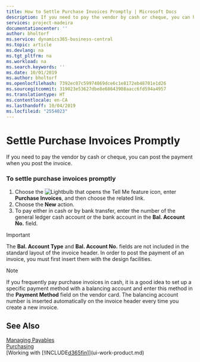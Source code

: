 ```yaml
---
title: How to Settle Purchase Invoices Promptly | Microsoft Docs
description: If you need to pay the vendor by cash or cheque, you can have the necessary posting done when you post the invoice.
services: project-madeira
documentationcenter: ''
author: bholtorf
ms.service: dynamics365-business-central
ms.topic: article
ms.devlang: na
ms.tgt_pltfrm: na
ms.workload: na
ms.search.keywords: ''
ms.date: 10/01/2019
ms.author: bholtorf
ms.openlocfilehash: 7392ec07c59974869dce6c1e8172eb48701e1d26
ms.sourcegitcommit: 319023e53627dbe8e68643908aacc6fd594a4957
ms.translationtype: HT
ms.contentlocale: en-CA
ms.lasthandoff: 10/04/2019
ms.locfileid: "2554023"
---
```

# <a name="settle-purchase-invoices-promptly"></a>Settle Purchase Invoices Promptly
If you need to pay the vendor by cash or cheque, you can post the payment when you post the invoice.  

### <a name="to-settle-purchase-invoices-promptly"></a>To settle purchase invoices promptly  
1. Choose the ![Lightbulb that opens the Tell Me feature](media/ui-search/search_small.png "Tell me what you want to do") icon, enter **Purchase Invoices**, and then choose the related link.  
2. Choose the **New** action.  
3.  To pay either in cash or by bank transfer, enter the number of the general ledger cash account or the bank account in the **Bal. Account No.** field.  

> [!IMPORTANT]  
>  The **Bal. Account Type** and **Bal. Account No.** fields are not included in the standard layout of the invoice header. In order to post the payment of an invoice, you must first insert them with the design facilities.  

> [!NOTE]  
>  If you frequently pay purchase invoices in cash, it is a good idea to set up a specific payment method with a balancing account and enter this method in the **Payment Method** field on the vendor card. The balancing account number is inserted automatically on the invoice header every time you create a new invoice.  

## <a name="see-also"></a>See Also  
[Managing Payables](payables-manage-payables.md)  
[Purchasing](purchasing-manage-purchasing.md)  
[Working with [!INCLUDE[d365fin](includes/d365fin_md.md)]](ui-work-product.md)
